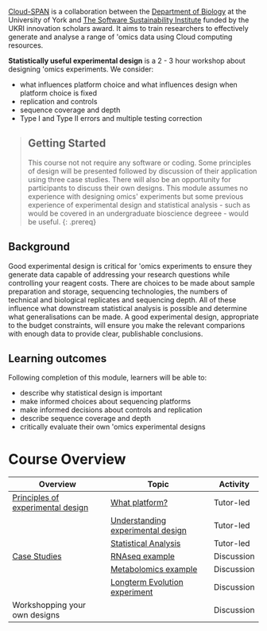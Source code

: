 ---
---
[Cloud-SPAN](https://cloud-span.york.ac.uk) is a collaboration between the [Department of Biology](https://www.york.ac.uk/biology/) at the University of York and [The Software Sustainability Institute](https://www.software.ac.uk/) funded by the UKRI innovation scholars award. It aims to train researchers to effectively generate and analyse a range of 'omics data using Cloud computing resources.

**Statistically useful experimental design** is a 2 - 3 hour workshop about designing 'omics experiments. We consider:
-   what influences platform choice and what influences design when platform choice is fixed 
-   replication and controls
-   sequence coverage and depth
-   Type I and Type II errors and multiple testing correction

> ## Getting Started
>
> This course not not require any software or coding. Some principles of design will be presented followed by discussion of their application using three case studies. There will also be an opportunity for participants to discuss their own designs.
> This module assumes no experience with designing omics' experiments but some previous experience of experimental design and statistical analysis - such as would be covered in an undergraduate bioscience degreee - would be useful.
{: .prereq}

## Background
Good experimental design is critical for 'omics experiments to ensure they generate data capable of addressing your research questions while controlling your reagent costs. There are choices to be made about sample preparation and storage, sequencing technologies, the numbers of technical and biological replicates and sequencing depth. All of these influence what downstream statistical analysis is possible and determine what generalisations can be made. A good experimental design, appropriate to the budget constraints, will ensure you make the relevant comparions with enough data to provide clear, publishable conclusions.


## Learning outcomes

Following completion of this module, learners will be able to:

- describe why statistical design is important
- make informed choices about sequencing platforms
- make informed decisions about controls and replication
- describe sequence coverage and depth
- critically evaluate their own 'omics experimental designs


# Course Overview

| Overview                     | Topic | Activity
| ---------------------------- | ------| ---------- |
| [Principles of experimental design ](https://cloud-span.github.io/experimental_design01-principles/) | [What platform?](https://cloud-span.github.io/experimental_design01-principles/01-platform/index.html)  |  Tutor-led |
|   | [Understanding experimental design](https://cloud-span.github.io/experimental_design01-principles/02-design/index.html)  |  Tutor-led |
|   | [Statistical Analysis](https://cloud-span.github.io/experimental_design01-principles/03-statistical-analysis/index.html)  |  Tutor-led |
| [Case Studies](https://cloud-span.github.io/experimental_design02-case-study/)  | [RNAseq example](https://cloud-span.github.io/experimental_design02-case-study/01-RNA-seq/index.html)  |  Discussion |
|   | [Metabolomics example](https://cloud-span.github.io/experimental_design02-case-study/02-ad-metabolomics/index.html)  |  Discussion |
|   | [Longterm Evolution experiment](https://cloud-span.github.io/experimental_design02-case-study/03-LTEE/index.html)  |  Discussion |
| Workshopping your own designs  |   |  Discussion |






